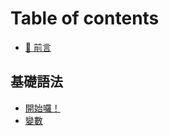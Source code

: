 # Table of contents

* [🥳 前言](README.md)

## 基礎語法

* [開始囉！](ji-chu-yu-fa/kai-shi-luo.md)
* [變數](ji-chu-yu-fa/bian-shu.md)
